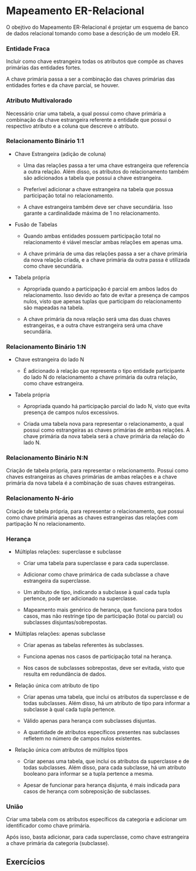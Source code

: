 # Mapeamento ER-Relacional

O obejtivo do Mapeamento ER-Relacional é projetar um esquema de banco de dados relacional tomando como base a descrição de um modelo ER.

### Entidade Fraca

Incluir como chave estrangeira todas os atributos que compõe as chaves primárias das entidades fortes.

A chave primária passa a ser a combinação das chaves primárias das entidades fortes e da chave parcial, se houver.

### Atributo Multivalorado

Necessário criar uma tabela, a qual possui como chave primária a combinação da chave estrangeira referente a entidade que possui o respectivo atributo e a coluna que descreve o atributo.

### Relacionamento Binário 1:1

* Chave Estrangeira (adição de coluna)

    * Uma das relações passa a ter uma chave estrangeira que referencia a outra relação. Além disso, os atributos do relacionamento também são adicionados a tabela que possui a chave estrangeira.

    * Preferível adicionar a chave estrangeira na tabela que possua participação total no relacionamento.

    * A chave estrangeira também deve ser chave secundária. Isso garante a cardinalidade máxima de 1 no relacionamento.

* Fusão de Tabelas

    * Quando ambas entidades possuem participação total no relacionamento é viável mesclar ambas relações em apenas uma.

    * A chave primária de uma das relações passa a ser a chave primária da nova relação criada, e a chave primária da outra passa é utilizada como chave secundária.

* Tabela própria

    * Apropriada quando a participação é parcial em ambos lados do relacionamento. Isso devido ao fato de evitar a presença de campos nulos, visto que apenas tuplas que participam do relacionamento são mapeadas na tabela.

    * A chave primária da nova relação será uma das duas chaves estrangeiras, e a outra chave estrangeira será uma chave secundária.

### Relacionamento Binário 1:N

* Chave estrangeira do lado N

    * É adicionado à relação que representa o tipo entidade participante do lado N do relacionamento a chave primária da outra relação, como chave estrangeira. 

* Tabela própria

    * Apropriada quando há participação parcial do lado N, visto que evita presença de campos nulos excessivos.

    * Criada uma tabela nova para representar o relacionamento, a qual possui como estrangeiras as chaves primárias de ambas relações. A chave primária da nova tabela será a chave primária da relação do lado N.

### Relacionamento Binário N:N

Criação de tabela própria, para representar o relacionamento. Possui como chaves estrangeiras as chaves primárias de ambas relações e a chave primária da nova tabela é a combinação de suas chaves estrangeiras.

### Relacionamento N-ário

Criação de tabela própria, para representar o relacionamento, que possui como chave primária apenas as chaves estrangeiras das relações com partipação N no relacionamento.

### Herança

* Múltiplas relações: superclasse e subclasse

    * Criar uma tabela para superclasse e para cada superclasse.

    * Adicionar como chave primárica de cada subclasse a chave estrangeira da superclasse.

    * Um atributo de tipo, indicando a subclasse à qual cada tupla pertence, pode ser adicionado na superclasse.

    * Mapeamento mais genérico de herança, que funciona para todos casos, mas não restringe tipo de participação (total ou parcial) ou subclasses disjuntas/sobrepostas.

* Múltiplas relações: apenas subclasse

    * Criar apenas as tabelas referentes às subclasses.

    * Funciona apenas nos casos de participação total na herança.

    * Nos casos de subclasses sobrepostas, deve ser evitada, visto que resulta em redundância de dados.

* Relação única com atributo de tipo

    * Criar apenas uma tabela, que inclui os atributos da superclasse e de todas subclasses. Além disso, há um atributo de tipo para informar a subclasse à qual cada tupla pertence.

    * Válido apenas para herança com subclasses disjuntas.

    * A quantidade de atributos específicos presentes nas subclasses refletem no número de campos nulos existentes.

* Relação única com atributos de múltiplos tipos

    * Criar apenas uma tabela, que inclui os atributos da superclasse e de todas subclasses. Além disso, para cada subclasse, há um atributo booleano para informar se a tupla pertence a mesma.

    * Apesar de funcionar para herança disjunta, é mais indicada para casos de herança com sobreposição de subclasses.

### União

Criar uma tabela com os atributos específicos da categoria e adicionar um identificador como chave primária.

Após isso, basta adicionar, para cada superclasse, como chave estrangeira a chave primária da categoria (subclasse). 

## Exercícios